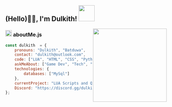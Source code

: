 <!-- ### Hi there 👋 -->


<h2> (Hello)🙏🏻, I'm Dulkith! <img src="https://media.giphy.com/media/12oufCB0MyZ1Go/giphy.gif" width="50"></h2>
<img align='right' src="https://media.giphy.com/media/M9gbBd9nbDrOTu1Mqx/giphy.gif" width="230">


###  <img src="https://media.giphy.com/media/ln7z2eWriiQAllfVcn/giphy.gif" height="20"> **aboutMe.js**

```javascript
const dulkith  = {
    pronouns: "Dulkith", "Batduwa",
    contact: "dulkith@outlook.com",
    code: ["LUA", "HTML", "CSS", "Python(), MySQL", "Java", "JS", "VB"],
    askMeAbout: ["Game Dev", "Tech", "Gaming"],
    technologies: {
        databases: ["MySql"]
    },
    currentProject: "LUA Scripts and QB-Framework!",
    Discord: "https://discord.gg/dulkith",
};
```


<!--
**dulkith/dulkith** is a ✨ _special_ ✨ repository because its `README.md` (this file) appears on your GitHub profile.

Here are some ideas to get you started:

- 🔭 I’m currently working on ...
- 🌱 I’m currently learning ...
- 👯 I’m looking to collaborate on ...
- 🤔 I’m looking for help with ...
- 💬 Ask me about ...
- 📫 How to reach me: ...
- 😄 Pronouns: ...
- ⚡ Fun fact: ...
-->
